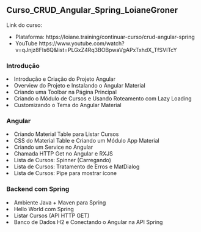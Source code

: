 # <h2> Curso_CRUD_Angular_Spring_LoianeGroner </h2>

Link do curso: 
<ul>
<li> Plataforma: https://loiane.training/continuar-curso/crud-angular-spring </li> 
<li> YouTube https://www.youtube.com/watch?v=qJnjz8FIs6Q&list=PLGxZ4Rq3BOBpwaVgAPxTxhdX_TfSVlTcY </li> 
</ul>

<h3> Introdução </h3> 
<li> Introdução e Criação do Projeto Angular </li> 
<li> Overview do Projeto e Instalando o Angular Material </li> 
<li> Criando uma Toolbar na Página Principal </li> 
<li> Criando o Módulo de Cursos e Usando Roteamento com Lazy Loading </li> 
<li> Customizando o Tema do Angular Material </li> 

<h3> Angular </h3>
<li> Criando Material Table para Listar Cursos </li> 
<li> CSS do Material Table e Criando um Módulo App Material </li> 
<li> Criando um Service no Angular </li> 
<li> Chamada HTTP Get no Angular e RXJS </li> 
<li> Lista de Cursos: Spinner (Carregando) </li> 
<li> Lista de Cursos: Tratamento de Erros e MatDialog </li> 
<li> Lista de Cursos: Pipe para mostrar ícone </li> 

<h3> Backend com Spring </h3>
<li> Ambiente Java + Maven para Spring </li> 
<li> Hello World com Spring </li> 
<li> Listar Cursos (API HTTP GET) </li> 
<li> Banco de Dados H2 e Conectando o Angular na API Spring </li> 
